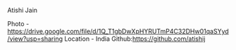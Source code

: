 Atishi Jain

Photo - https://drive.google.com/file/d/1Q_T1gbDwXpHYRUTmP4C32DHw01qaSYyd/view?usp=sharing
Location - India Github:https://github.com/atishij

